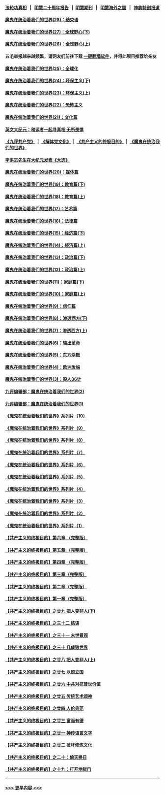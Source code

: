 #### [法轮功真相](https://github.com/gfw-breaker/truth/blob/master/README.md?t=0) &nbsp;&nbsp;|&nbsp;&nbsp; [明慧二十周年报告](https://github.com/gfw-breaker/mh-reports/blob/master/README.md?t=0) &nbsp;&nbsp;|&nbsp;&nbsp;[明慧期刊](https://github.com/gfw-breaker/mh-qikan) &nbsp;&nbsp;|&nbsp;&nbsp; [明慧海外之窗](https://github.com/gfw-breaker/mh-news/blob/master/README.md?t=0) &nbsp;&nbsp;|&nbsp;&nbsp; [神韵特别报道](https://github.com/gfw-breaker/mh-news/blob/master/shenyun.md?t=0)
#### [魔鬼在统治着我们的世界(28)：结束语](../pages/nsc422/n10936246.md?t=07090651) 
#### [魔鬼在统治着我们的世界(27)：全球野心(下)](../pages/nsc422/n10928319.md?t=07090651) 
#### [魔鬼在统治着我们的世界(26)：全球野心(上)](../pages/nsc422/n10900318.md?t=07090651) 
#### 五毛举报越来越频繁，请网友们前往下载 [一键翻墙软件](https://github.com/gfw-breaker/ssr-accounts)，并将此项目推荐给亲友
#### [魔鬼在统治着我们的世界(25)：全球化](../pages/nsc422/n10788205.md?t=07090651) 
#### [魔鬼在统治着我们的世界(24)：环保主义(下)](../pages/nsc422/n10695307.md?t=07090651) 
#### [魔鬼在统治着我们的世界(23)：环保主义(上)](../pages/nsc422/n10688613.md?t=07090651) 
#### [魔鬼在统治着我们的世界(22)：恐怖主义](../pages/nsc422/n10614727.md?t=07090651) 
#### [魔鬼在统治着我们的世界(21)：文化篇](../pages/nsc422/n10597706.md?t=07090651) 
#### [英文大纪元：和读者一起寻真相 无所畏惧](../pages/nsc422/n12542027.md?t=07090651) 
#### [《九评共产党》](https://github.com/begood0513/9ping.md/blob/master/README.md) &nbsp;|&nbsp; [《解体党文化》](../../../../jtdwh.md/blob/master/README.md)  &nbsp;|&nbsp; [《共产主义的终极目的》](../../../../gczydzjmd.md/blob/master/README.md) &nbsp;|&nbsp; [《魔鬼在统治我们的世界》](../../../../mgztzwmdsj.md/blob/master/README.md) 
#### [李洪志先生在大纪元发表《大选》](../pages/nsc422/n12534746.md?t=07090651) 
#### [魔鬼在统治着我们的世界(20)：媒体篇](../pages/nsc422/n10586579.md?t=07090651) 
#### [魔鬼在统治着我们的世界(19)：教育篇(下)](../pages/nsc422/n10564808.md?t=07090651) 
#### [魔鬼在统治着我们的世界(18)：教育篇(上)](../pages/nsc422/n10526970.md?t=07090651) 
#### [魔鬼在统治着我们的世界(17)：艺术篇](../pages/nsc422/n10499093.md?t=07090651) 
#### [魔鬼在统治着我们的世界(16)：法律篇](../pages/nsc422/n10485969.md?t=07090651) 
#### [魔鬼在统治着我们的世界(15)：经济篇(下)](../pages/nsc422/n10469975.md?t=07090651) 
#### [魔鬼在统治着我们的世界(14)：经济篇(上)](../pages/nsc422/n10457370.md?t=07090651) 
#### [魔鬼在统治着我们的世界(13)：政治篇(下)](../pages/nsc422/n10448270.md?t=07090651) 
#### [魔鬼在统治着我们的世界(12)：政治篇(上)](../pages/nsc422/n10444576.md?t=07090651) 
#### [魔鬼在统治着我们的世界(11)：家庭篇(下)](../pages/nsc422/n10440961.md?t=07090651) 
#### [魔鬼在统治着我们的世界(10)：家庭篇(上)](../pages/nsc422/n10435448.md?t=07090651) 
#### [魔鬼在统治着我们的世界(9)：信仰篇](../pages/nsc422/n10432159.md?t=07090651) 
#### [魔鬼在统治着我们的世界(8)：渗透西方(下)](../pages/nsc422/n10429603.md?t=07090651) 
#### [魔鬼在统治着我们的世界(7)：渗透西方(上)](../pages/nsc422/n10426013.md?t=07090651) 
#### [魔鬼在统治着我们的世界(6)：输出革命](../pages/nsc422/n10421536.md?t=07090651) 
#### [魔鬼在统治着我们的世界(5)：东方杀戮](../pages/nsc422/n10417707.md?t=07090651) 
#### [魔鬼在统治着我们的世界(4)：欧洲发端](../pages/nsc422/n10414890.md?t=07090651) 
#### [魔鬼在统治着我们的世界(3)：毁人36计](../pages/nsc422/n10411583.md?t=07090651) 
#### [九评编辑部：魔鬼在统治着我们的世界(2)](../pages/nsc422/n10410036.md?t=07090651) 
#### [九评编辑部：魔鬼在统治着我们的世界(1)](../pages/nsc422/n10406825.md?t=07090651) 
#### [《魔鬼在统治着我们的世界》系列片（10）](../pages/nsc422/n12292670.md?t=07090651) 
#### [《魔鬼在统治着我们的世界》系列片（9）](../pages/nsc422/n12290859.md?t=07090651) 
#### [《魔鬼在统治着我们的世界》系列片（8）](../pages/nsc422/n12287445.md?t=07090651) 
#### [《魔鬼在统治着我们的世界》系列片（7）](../pages/nsc422/n12283425.md?t=07090651) 
#### [《魔鬼在统治着我们的世界》系列片（6）](../pages/nsc422/n12282314.md?t=07090651) 
#### [《魔鬼在统治着我们的世界》系列片（5）](../pages/nsc422/n12281419.md?t=07090651) 
#### [《魔鬼在统治着我们的世界》系列片（4）](../pages/nsc422/n12274024.md?t=07090651) 
#### [《魔鬼在统治着我们的世界》系列片（3）](../pages/nsc422/n12271322.md?t=07090651) 
#### [《魔鬼在统治着我们的世界》系列片（2）](../pages/nsc422/n12269049.md?t=07090651) 
#### [《魔鬼在统治着我们的世界》系列片（1）](../pages/nsc422/n12267575.md?t=07090651) 
#### [【共产主义的终极目的】第六章 （完整版）](../pages/nsc422/n11428913.md?t=07090651) 
#### [【共产主义的终极目的】第五章 （完整版）](../pages/nsc422/n11428912.md?t=07090651) 
#### [【共产主义的终极目的】第四章 （完整版）](../pages/nsc422/n11428907.md?t=07090651) 
#### [【共产主义的终极目的】第三章（完整版）](../pages/nsc422/n11428848.md?t=07090651) 
#### [【共产主义的终极目的】第二章（完整版）](../pages/nsc422/n11428831.md?t=07090651) 
#### [【共产主义的终极目的】第一章（完整版）](../pages/nsc422/n11417651.md?t=07090651) 
#### [【共产主义的终极目的】之廿九 把人变非人(下)](../pages/nsc422/n11344140.md?t=07090651) 
#### [【共产主义的终极目的】之三十二 结语](../pages/nsc422/n11360535.md?t=07090651) 
#### [【共产主义的终极目的】之三十一 末世景观](../pages/nsc422/n11351129.md?t=07090651) 
#### [【共产主义的终极目的】之三十 几成狼世界](../pages/nsc422/n11348280.md?t=07090651) 
#### [【共产主义的终极目的】之廿八 把人变非人(上)](../pages/nsc422/n11340492.md?t=07090651) 
#### [【共产主义的终极目的】之廿七 以恨立国](../pages/nsc422/n11336944.md?t=07090651) 
#### [【共产主义的终极目的】之廿六 中共对抗普世价值](../pages/nsc422/n11324785.md?t=07090651) 
#### [【共产主义的终极目的】之廿五 传统艺术颂神](../pages/nsc422/n11296396.md?t=07090651) 
#### [【共产主义的终极目的】之廿四 人伦典范](../pages/nsc422/n11296397.md?t=07090651) 
#### [【共产主义的终极目的】之廿三 富而有德](../pages/nsc422/n11283598.md?t=07090651) 
#### [【共产主义的终极目的】之廿一 神传语言文字](../pages/nsc422/n11263265.md?t=07090651) 
#### [【共产主义的终极目的】之廿二 破坏修炼文化](../pages/nsc422/n11245728.md?t=07090651) 
#### [【共产主义的终极目的】之二十：偷天换日](../pages/nsc422/n11238846.md?t=07090651) 
#### [【共产主义的终极目的】之十九：打开地狱门](../pages/nsc422/n11206376.md?t=07090651) 

----
#### [ >>> 更早内容 <<< ](../indexes/nsc422-earlier.md)
